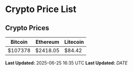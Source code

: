 # Crypto Price List

## Crypto Prices
| Bitcoin | Ethereum | Litecoin |
| ------- | -------- | -------- |
| $107378 | $2418.05 | $84.42 |
**Last Updated:** 2025-06-25 16:35 UTC
**Last Updated:** $DATE$
